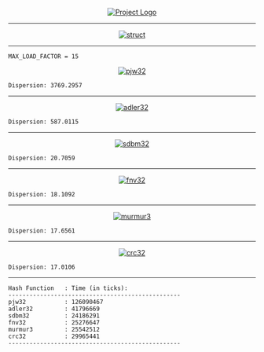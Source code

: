 <p align="center">
  <a href="" rel="noopener">
 <img src="https://i.imgur.com/krVMYr2.png" alt="Project Logo"></a>
</p>

---

<p align="center">
  <a href="" rel="noopener">
 <img src="https://i.imgur.com/4dyOrbF.jpeg" alt="struct"></a>
</p>

---

`MAX_LOAD_FACTOR = 15`

<p align="center">
  <a href="" rel="noopener">
 <img src="https://i.imgur.com/ZFhm4Tg.png" alt="pjw32"></a>
</p>

`Dispersion: 3769.2957`

---

<p align="center">
  <a href="" rel="noopener">
 <img src="https://i.imgur.com/wKQpBWL.png" alt="adler32"></a>
</p>

`Dispersion: 587.0115`

---

<p align="center">
  <a href="" rel="noopener">
 <img src="https://i.imgur.com/WHYCYpN.png" alt="sdbm32"></a>
</p>

`Dispersion: 20.7059`

---

<p align="center">
  <a href="" rel="noopener">
 <img src="https://i.imgur.com/1IDbXQq.png" alt="fnv32"></a>
</p>

`Dispersion: 18.1092`

---

<p align="center">
  <a href="" rel="noopener">
 <img src="https://i.imgur.com/airAcEB.png" alt="murmur3"></a>
</p>

`Dispersion: 17.6561`

---

<p align="center">
  <a href="" rel="noopener">
 <img src="https://i.imgur.com/gPV8Cks.png" alt="crc32"></a>
</p>

`Dispersion: 17.0106`

---

```shell
Hash Function   : Time (in ticks):
-------------------------------------------------
pjw32           : 126090467
adler32         : 41796669
sdbm32          : 24186291
fnv32           : 25276647
murmur3         : 25542512
crc32           : 29965441
-------------------------------------------------
```